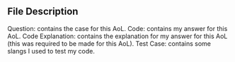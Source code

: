 File Description
----------------------
Question: contains the case for this AoL.
Code: contains my answer for this AoL.
Code Explanation: contains the explanation for my answer for this AoL (this was required to be made for this AoL).
Test Case: contains some slangs I used to test my code.
